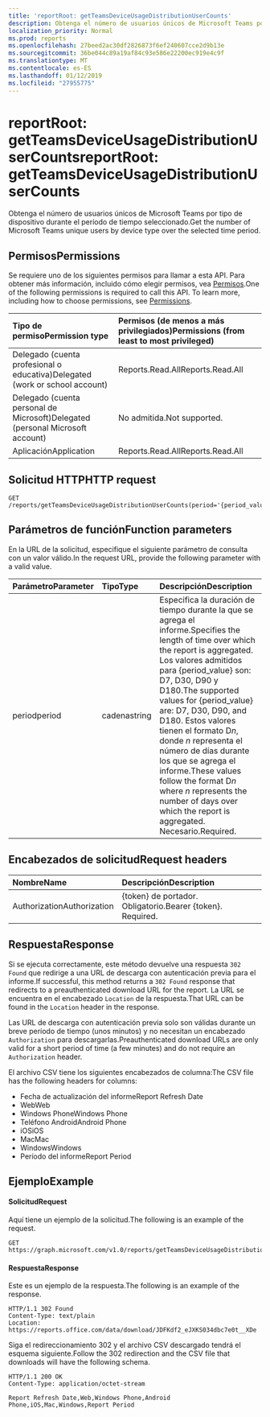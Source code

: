 ```yaml
---
title: 'reportRoot: getTeamsDeviceUsageDistributionUserCounts'
description: Obtenga el número de usuarios únicos de Microsoft Teams por tipo de dispositivo durante el período de tiempo seleccionado.
localization_priority: Normal
ms.prod: reports
ms.openlocfilehash: 27beed2ac30df2826873f6ef240607cce2d9b13e
ms.sourcegitcommit: 36be044c89a19af84c93e586e22200ec919e4c9f
ms.translationtype: MT
ms.contentlocale: es-ES
ms.lasthandoff: 01/12/2019
ms.locfileid: "27955775"
---
```

# <a name="reportroot-getteamsdeviceusagedistributionusercounts"></a><span data-ttu-id="17a2d-103">reportRoot: getTeamsDeviceUsageDistributionUserCounts</span><span class="sxs-lookup"><span data-stu-id="17a2d-103">reportRoot: getTeamsDeviceUsageDistributionUserCounts</span></span>

<span data-ttu-id="17a2d-104">Obtenga el número de usuarios únicos de Microsoft Teams por tipo de dispositivo durante el período de tiempo seleccionado.</span><span class="sxs-lookup"><span data-stu-id="17a2d-104">Get the number of Microsoft Teams unique users by device type over the selected time period.</span></span>

## <a name="permissions"></a><span data-ttu-id="17a2d-105">Permisos</span><span class="sxs-lookup"><span data-stu-id="17a2d-105">Permissions</span></span>

<span data-ttu-id="17a2d-p101">Se requiere uno de los siguientes permisos para llamar a esta API. Para obtener más información, incluido cómo elegir permisos, vea [Permisos](/graph/permissions-reference).</span><span class="sxs-lookup"><span data-stu-id="17a2d-p101">One of the following permissions is required to call this API. To learn more, including how to choose permissions, see [Permissions](/graph/permissions-reference).</span></span>

| <span data-ttu-id="17a2d-108">Tipo de permiso</span><span class="sxs-lookup"><span data-stu-id="17a2d-108">Permission type</span></span>                        | <span data-ttu-id="17a2d-109">Permisos (de menos a más privilegiados)</span><span class="sxs-lookup"><span data-stu-id="17a2d-109">Permissions (from least to most privileged)</span></span> |
| :------------------------------------- | :--------------------------------------- |
| <span data-ttu-id="17a2d-110">Delegado (cuenta profesional o educativa)</span><span class="sxs-lookup"><span data-stu-id="17a2d-110">Delegated (work or school account)</span></span>     | <span data-ttu-id="17a2d-111">Reports.Read.All</span><span class="sxs-lookup"><span data-stu-id="17a2d-111">Reports.Read.All</span></span>                         |
| <span data-ttu-id="17a2d-112">Delegado (cuenta personal de Microsoft)</span><span class="sxs-lookup"><span data-stu-id="17a2d-112">Delegated (personal Microsoft account)</span></span> | <span data-ttu-id="17a2d-113">No admitida.</span><span class="sxs-lookup"><span data-stu-id="17a2d-113">Not supported.</span></span>                           |
| <span data-ttu-id="17a2d-114">Aplicación</span><span class="sxs-lookup"><span data-stu-id="17a2d-114">Application</span></span>                            | <span data-ttu-id="17a2d-115">Reports.Read.All</span><span class="sxs-lookup"><span data-stu-id="17a2d-115">Reports.Read.All</span></span>                         |

## <a name="http-request"></a><span data-ttu-id="17a2d-116">Solicitud HTTP</span><span class="sxs-lookup"><span data-stu-id="17a2d-116">HTTP request</span></span>

<!-- { "blockType": "ignored" } -->

```http
GET /reports/getTeamsDeviceUsageDistributionUserCounts(period='{period_value}')
```

## <a name="function-parameters"></a><span data-ttu-id="17a2d-117">Parámetros de función</span><span class="sxs-lookup"><span data-stu-id="17a2d-117">Function parameters</span></span>

<span data-ttu-id="17a2d-118">En la URL de la solicitud, especifique el siguiente parámetro de consulta con un valor válido.</span><span class="sxs-lookup"><span data-stu-id="17a2d-118">In the request URL, provide the following parameter with a valid value.</span></span>

| <span data-ttu-id="17a2d-119">Parámetro</span><span class="sxs-lookup"><span data-stu-id="17a2d-119">Parameter</span></span> | <span data-ttu-id="17a2d-120">Tipo</span><span class="sxs-lookup"><span data-stu-id="17a2d-120">Type</span></span>   | <span data-ttu-id="17a2d-121">Descripción</span><span class="sxs-lookup"><span data-stu-id="17a2d-121">Description</span></span>                              |
| :-------- | :----- | :--------------------------------------- |
| <span data-ttu-id="17a2d-122">period</span><span class="sxs-lookup"><span data-stu-id="17a2d-122">period</span></span>    | <span data-ttu-id="17a2d-123">cadena</span><span class="sxs-lookup"><span data-stu-id="17a2d-123">string</span></span> | <span data-ttu-id="17a2d-124">Especifica la duración de tiempo durante la que se agrega el informe.</span><span class="sxs-lookup"><span data-stu-id="17a2d-124">Specifies the length of time over which the report is aggregated.</span></span> <span data-ttu-id="17a2d-125">Los valores admitidos para {period_value} son: D7, D30, D90 y D180.</span><span class="sxs-lookup"><span data-stu-id="17a2d-125">The supported values for {period_value} are: D7, D30, D90, and D180.</span></span> <span data-ttu-id="17a2d-126">Estos valores tienen el formato D*n*, donde *n* representa el número de días durante los que se agrega el informe.</span><span class="sxs-lookup"><span data-stu-id="17a2d-126">These values follow the format D*n* where *n* represents the number of days over which the report is aggregated.</span></span> <span data-ttu-id="17a2d-127">Necesario.</span><span class="sxs-lookup"><span data-stu-id="17a2d-127">Required.</span></span> |

## <a name="request-headers"></a><span data-ttu-id="17a2d-128">Encabezados de solicitud</span><span class="sxs-lookup"><span data-stu-id="17a2d-128">Request headers</span></span>

| <span data-ttu-id="17a2d-129">Nombre</span><span class="sxs-lookup"><span data-stu-id="17a2d-129">Name</span></span>          | <span data-ttu-id="17a2d-130">Descripción</span><span class="sxs-lookup"><span data-stu-id="17a2d-130">Description</span></span>               |
| :------------ | :------------------------ |
| <span data-ttu-id="17a2d-131">Authorization</span><span class="sxs-lookup"><span data-stu-id="17a2d-131">Authorization</span></span> | <span data-ttu-id="17a2d-p103">{token} de portador. Obligatorio.</span><span class="sxs-lookup"><span data-stu-id="17a2d-p103">Bearer {token}. Required.</span></span> |

## <a name="response"></a><span data-ttu-id="17a2d-134">Respuesta</span><span class="sxs-lookup"><span data-stu-id="17a2d-134">Response</span></span>

<span data-ttu-id="17a2d-135">Si se ejecuta correctamente, este método devuelve una respuesta `302 Found` que redirige a una URL de descarga con autenticación previa para el informe.</span><span class="sxs-lookup"><span data-stu-id="17a2d-135">If successful, this method returns a `302 Found` response that redirects to a preauthenticated download URL for the report.</span></span> <span data-ttu-id="17a2d-136">La URL se encuentra en el encabezado `Location` de la respuesta.</span><span class="sxs-lookup"><span data-stu-id="17a2d-136">That URL can be found in the `Location` header in the response.</span></span>

<span data-ttu-id="17a2d-137">Las URL de descarga con autenticación previa solo son válidas durante un breve período de tiempo (unos minutos) y no necesitan un encabezado `Authorization` para descargarlas.</span><span class="sxs-lookup"><span data-stu-id="17a2d-137">Preauthenticated download URLs are only valid for a short period of time (a few minutes) and do not require an `Authorization` header.</span></span>

<span data-ttu-id="17a2d-138">El archivo CSV tiene los siguientes encabezados de columna:</span><span class="sxs-lookup"><span data-stu-id="17a2d-138">The CSV file has the following headers for columns:</span></span>

- <span data-ttu-id="17a2d-139">Fecha de actualización del informe</span><span class="sxs-lookup"><span data-stu-id="17a2d-139">Report Refresh Date</span></span>
- <span data-ttu-id="17a2d-140">Web</span><span class="sxs-lookup"><span data-stu-id="17a2d-140">Web</span></span>
- <span data-ttu-id="17a2d-141">Windows Phone</span><span class="sxs-lookup"><span data-stu-id="17a2d-141">Windows Phone</span></span>
- <span data-ttu-id="17a2d-142">Teléfono Android</span><span class="sxs-lookup"><span data-stu-id="17a2d-142">Android Phone</span></span>
- <span data-ttu-id="17a2d-143">iOS</span><span class="sxs-lookup"><span data-stu-id="17a2d-143">iOS</span></span>
- <span data-ttu-id="17a2d-144">Mac</span><span class="sxs-lookup"><span data-stu-id="17a2d-144">Mac</span></span>
- <span data-ttu-id="17a2d-145">Windows</span><span class="sxs-lookup"><span data-stu-id="17a2d-145">Windows</span></span>
- <span data-ttu-id="17a2d-146">Período del informe</span><span class="sxs-lookup"><span data-stu-id="17a2d-146">Report Period</span></span>

## <a name="example"></a><span data-ttu-id="17a2d-147">Ejemplo</span><span class="sxs-lookup"><span data-stu-id="17a2d-147">Example</span></span>

#### <a name="request"></a><span data-ttu-id="17a2d-148">Solicitud</span><span class="sxs-lookup"><span data-stu-id="17a2d-148">Request</span></span>

<span data-ttu-id="17a2d-149">Aquí tiene un ejemplo de la solicitud.</span><span class="sxs-lookup"><span data-stu-id="17a2d-149">The following is an example of the request.</span></span>

<!-- {
  "blockType": "request",
  "name": "reportroot_getteamsdeviceusagedistributionusercounts"
}-->

```http
GET https://graph.microsoft.com/v1.0/reports/getTeamsDeviceUsageDistributionUserCounts(period='D7')
```

#### <a name="response"></a><span data-ttu-id="17a2d-150">Respuesta</span><span class="sxs-lookup"><span data-stu-id="17a2d-150">Response</span></span>

<span data-ttu-id="17a2d-151">Este es un ejemplo de la respuesta.</span><span class="sxs-lookup"><span data-stu-id="17a2d-151">The following is an example of the response.</span></span>

<!-- {
  "blockType": "response",
  "truncated": true,
  "@odata.type": "microsoft.graph.report"
} -->

```http
HTTP/1.1 302 Found
Content-Type: text/plain
Location: https://reports.office.com/data/download/JDFKdf2_eJXKS034dbc7e0t__XDe
```

<span data-ttu-id="17a2d-152">Siga el redireccionamiento 302 y el archivo CSV descargado tendrá el esquema siguiente.</span><span class="sxs-lookup"><span data-stu-id="17a2d-152">Follow the 302 redirection and the CSV file that downloads will have the following schema.</span></span>

<!-- { "blockType": "ignored" } --> 

```http
HTTP/1.1 200 OK
Content-Type: application/octet-stream

Report Refresh Date,Web,Windows Phone,Android Phone,iOS,Mac,Windows,Report Period
```
